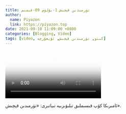 ```yaml
---
title: تۈرمىدىن قېچىش 1-بۆلۈم 09-قىسىم
author:
  name: Piyazon
  link: https://piyazon.top
date: 2021-09-10 11:09:00 +0800
categories: [Blogging, Video]
tags: [video, كىنو, تۈرمىدىن قېچىش, ئۇيغۇرچە]
---
```


<style>
@import url(/assets/css/uyghur.css);
</style>

<video id="player" class="weixin_video" playsinline controls poster="https://gitlab.com/Alimjoo/cdn_img/-/raw/main/movie/pb/pb1.jpg"
  wxv="wxv_2042471862198206466" src="">

  <track kind="captions" label="English&Chinese" src="https://piyazon.top/storage/assets/subtitles/pb/s01e09.vtt" srclang="en&zh-CN"   />
</video>

ئامىرىكا كۆپ قىسىملىق تىلىۋىزىيە تىياتىرى: «تۈرمىدىن قېچىش».

